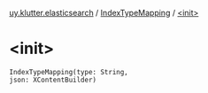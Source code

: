 [uy.klutter.elasticsearch](../index.md) / [IndexTypeMapping](index.md) / [&lt;init&gt;](.)


# &lt;init&gt;
<code>IndexTypeMapping(type: String, json: XContentBuilder)</code><br/>

